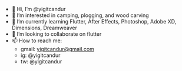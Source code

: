 - 👋 Hi, I’m @yigitcandur
- 👀 I’m interested in camping, plogging, and wood carving
- 🌱 I’m currently learning Flutter, After Effects, Photoshop, Adobe XD, Dimensions, Dreamweaver
- 💞️ I’m looking to collaborate on flutter
- 📫 How to reach me:
  - gmail: yigitcandur@gmail.com
  - ig: @yigitcandur
  - tw: @yigitcandur

